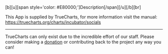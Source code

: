 [b][u][span style='color: #E80000;']Description[/span][/u][/b][br]


This App is supplied by TrueCharts, for more information visit the manual: https://truecharts.org/charts/incubator/socials

---

TrueCharts can only exist due to the incredible effort of our staff.
Please consider making a [donation](https://truecharts.org/docs/about/sponsor) or contributing back to the project any way you can!
